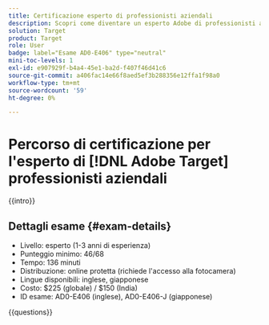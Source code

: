 ```yaml
---
title: Certificazione esperto di professionisti aziendali
description: Scopri come diventare un esperto Adobe di professionisti aziendali certificato in [!DNL Adobe Target].
solution: Target
product: Target
role: User
badge: label="Esame AD0-E406" type="neutral"
mini-toc-levels: 1
exl-id: e907929f-b4a4-45e1-ba2d-f407f46d41c6
source-git-commit: a406fac14e66f8aed5ef3b288356e12ffa1f98a0
workflow-type: tm+mt
source-wordcount: '59'
ht-degree: 0%

---
```


# Percorso di certificazione per l&#39;esperto di [!DNL Adobe Target] professionisti aziendali

{{intro}}

## Dettagli esame {#exam-details}

* Livello: esperto (1-3 anni di esperienza)
* Punteggio minimo: 46/68
* Tempo: 136 minuti
* Distribuzione: online protetta (richiede l&#39;accesso alla fotocamera)
* Lingue disponibili: inglese, giapponese
* Costo: $225 (globale) / $150 (India)
* ID esame: AD0-E406 (inglese), AD0-E406-J (giapponese)

{{questions}}
